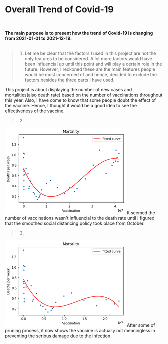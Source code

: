 # Overall Trend of Covid-19 
<br>

**The main purpose is to present how the trend of Covid-19 is changing from 2021-01-01 to 2021-12-19.** 
<br><br>
>1. Let me be clear that the factors I used in this project are not the only features to be considered. A lot more factors would have been influencial up until this point and will play a certain role in the future. However, I reckoned these are the main features people would be most concerned of and hence, decided to exclude the factors besides the three parts I have used.

This project is about displaying the number of new cases and mortalities(also death rate) based on the number of vaccinations throughout this year. Also, I have come to know that some people doubt the effect of the vaccine. Hence, I thought it would be a good idea to see the effectiveness of the vaccine.

>2. 
![alt text](vaccination-deaths.png)
It seemed the number of vaccinations wasn't influencial to the death rate until I figured that the smoothed social distancing policy took place from October.

>3. 
![alt text](vaccination-death_2.png)
After some of pruning process, it now shows the vaccine is actually not meaningless in preventing the serious damage due to the infection.

